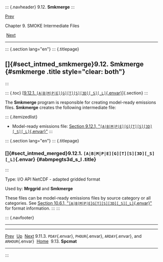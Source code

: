 ::: {.navheader}
9.12. **Smkmerge**
:::

[Prev](ch09s11s03.html) 

Chapter 9. SMOKE Intermediate Files

 [Next](ch09s13.html)

------------------------------------------------------------------------

::: {.section lang="en"}
::: {.titlepage}
<div>

<div>

[]{#sect_intmed_smkmerge}9.12. **Smkmerge** {#smkmerge .title style="clear: both"}
-------------------------------------------

</div>

</div>
:::

::: {.toc}
[[9.12.1.
`[A|B|M|P|E][G][T][S][3D][_S][_L]`{.envar}](ch09s12.html#sect_intmed_merged)]{.section}
:::

The **Smkmerge** program is responsible for creating model-ready
emissions files. **Smkmerge** creates the following intermediate file:

::: {.itemizedlist}
-   Model-ready emissions file: [Section 9.12.1,
    "`[A|B|M|P|E][G][T][S][3D][_S][_L]`{.envar}"](ch09s12.html#sect_intmed_merged "9.12.1. [A|B|M|P|E][G][T][S][3D][_S][_L]")
:::

::: {.section lang="en"}
::: {.titlepage}
<div>

<div>

### []{#sect_intmed_merged}9.12.1. `[A|B|M|P|E][G][T][S][3D][_S][_L]`{.envar} {#abmpegts3d_s_l .title}

</div>

</div>
:::

Type: I/O API NetCDF - adapted gridded format

Used by: **Mrggrid** and **Smkmerge**

These files can be model-ready emissions files by source category or all
categories. See [Section 10.6.1,
"`[A|B|M|P|E]G[T][S][3D][_S][_L]`{.envar}"](ch10s06.html#sect_output_egts "10.6.1. [A|B|M|P|E]G[T][S][3D][_S][_L]")
for format information.
:::
:::

::: {.navfooter}

------------------------------------------------------------------------

  --------------------------------------------------------------------------------- -------------------- -----------------------
  [Prev](ch09s11s03.html)                                                             [Up](ch09.html)       [Next](ch09s13.html)
  9.11.3. `PDAY`{.envar}, `PHOUR`{.envar}, `ARDAY`{.envar}, and `ARHOUR`{.envar}     [Home](index.html)         9.13. **Spcmat**
  --------------------------------------------------------------------------------- -------------------- -----------------------
:::
